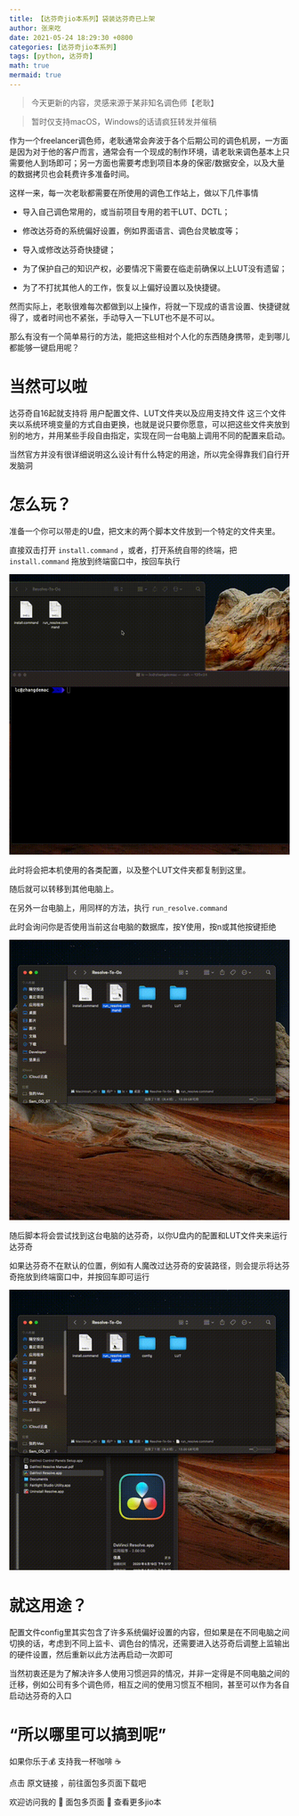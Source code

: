 ```yaml
---
title: 【达芬奇jio本系列】袋装达芬奇已上架
author: 张来吃
date: 2021-05-24 18:29:30 +0800
categories: [达芬奇jio本系列]
tags: [python, 达芬奇]
math: true
mermaid: true
---
```


> 今天更新的内容，灵感来源于某非知名调色师【老耿】

> 暂时仅支持macOS，Windows的话请疯狂转发并催稿


作为一个freelancer调色师，老耿通常会奔波于各个后期公司的调色机房，一方面是因为对于他的客户而言，通常会有一个现成的制作环境，请老耿来调色基本上只需要他人到场即可；另一方面也需要考虑到项目本身的保密/数据安全，以及大量的数据拷贝也会耗费许多准备时间。


这样一来，每一次老耿都需要在所使用的调色工作站上，做以下几件事情


- 导入自己调色常用的，或当前项目专用的若干LUT、DCTL；

- 修改达芬奇的系统偏好设置，例如界面语言、调色台灵敏度等；

- 导入或修改达芬奇快捷键；

- 为了保护自己的知识产权，必要情况下需要在临走前确保以上LUT没有遗留；

- 为了不打扰其他人的工作，恢复以上偏好设置以及快捷键。



然而实际上，老耿很难每次都做到以上操作，将就一下现成的语言设置、快捷键就得了，或者时间也不紧张，手动导入一下LUT也不是不可以。



那么有没有一个简单易行的方法，能把这些相对个人化的东西随身携带，走到哪儿都能够一键启用呢？



# 当然可以啦



达芬奇自16起就支持将 用户配置文件、LUT文件夹以及应用支持文件 这三个文件夹以系统环境变量的方式自由更换，也就是说只要你愿意，可以把这些文件夹放到别的地方，并用某些手段自由指定，实现在同一台电脑上调用不同的配置来启动。



当然官方并没有很详细说明这么设计有什么特定的用途，所以完全得靠我们自行开发脑洞



# 怎么玩？



准备一个你可以带走的U盘，把文末的两个脚本文件放到一个特定的文件夹里。



直接双击打开 `install.command` ，或者，打开系统自带的终端，把  `install.command`  拖放到终端窗口中，按回车执行


![6a9f6fd029482edf3bb96716d87983c1d0728e342021-05-30-19-56-39](https://raw.githubusercontent.com/laciechang/img/master/spotlight_img/6a9f6fd029482edf3bb96716d87983c1d0728e342021-05-30-19-56-39.gif)

此时将会把本机使用的各类配置，以及整个LUT文件夹都复制到这里。



随后就可以转移到其他电脑上。



在另外一台电脑上，用同样的方法，执行  `run_resolve.command`



此时会询问你是否使用当前这台电脑的数据库，按Y使用，按n或其他按键拒绝



![45aefe898dd96e8681d1c6b8aeb16aef922d2fdf2021-05-30-19-57-54](https://raw.githubusercontent.com/laciechang/img/master/spotlight_img/45aefe898dd96e8681d1c6b8aeb16aef922d2fdf2021-05-30-19-57-54.gif)

随后脚本将会尝试找到这台电脑的达芬奇，以你U盘内的配置和LUT文件夹来运行达芬奇



如果达芬奇不在默认的位置，例如有人魔改过达芬奇的安装路径，则会提示将达芬奇拖放到终端窗口中，并按回车即可运行



![bfb044faa5d35fb8b1af4809de5e59455f76f3ba2021-05-30-19-58-28](https://raw.githubusercontent.com/laciechang/img/master/spotlight_img/bfb044faa5d35fb8b1af4809de5e59455f76f3ba2021-05-30-19-58-28.gif)



# 就这用途？



配置文件config里其实包含了许多系统偏好设置的内容，但如果是在不同电脑之间切换的话，考虑到不同上监卡、调色台的情况，还需要进入达芬奇后调整上监输出的硬件设置，然后重新以此方法再启动一次即可



当然初衷还是为了解决许多人使用习惯迥异的情况，并非一定得是不同电脑之间的迁移，例如公司有多个调色师，相互之间的使用习惯互不相同，甚至可以作为各自启动达芬奇的入口



# “所以哪里可以搞到呢”



如果你乐于💰 支持我一杯咖啡 ☕️

点击 原文链接 ，前往面包多页面下载吧



欢迎访问我的 🍞 面包多页面 🍞 查看更多jio本